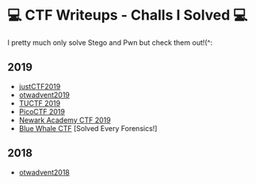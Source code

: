 # 💻 CTF Writeups - Challs I Solved 💻
I pretty much only solve Stego and Pwn but check them out!(^:

## 2019 
- [justCTF2019](https://github.com/OlivierLaflamme/CTF/blob/master/JustCTF2019/Readme.md)
- [otwadvent2019]()
- [TUCTF 2019](https://github.com/OlivierLaflamme/CTF/blob/master/TUCTF%202019/Writeup.md)
- [PicoCTF 2019](https://github.com/OlivierLaflamme/CTF/blob/master/PicoCTF2019/Writeup.md)
- [Newark Academy CTF 2019](https://github.com/OlivierLaflamme/CTF/blob/master/NewarkAcademyCTF2019/Writeup.md)
- [Blue Whale CTF](https://github.com/OlivierLaflamme/CTF/blob/master/WhaleCTF/Writeup.md) [Solved Every Forensics!]

## 2018
- [otwadvent2018](https://github.com/OlivierLaflamme/CTF/blob/master/otwadvent2018/Writeup.md)


